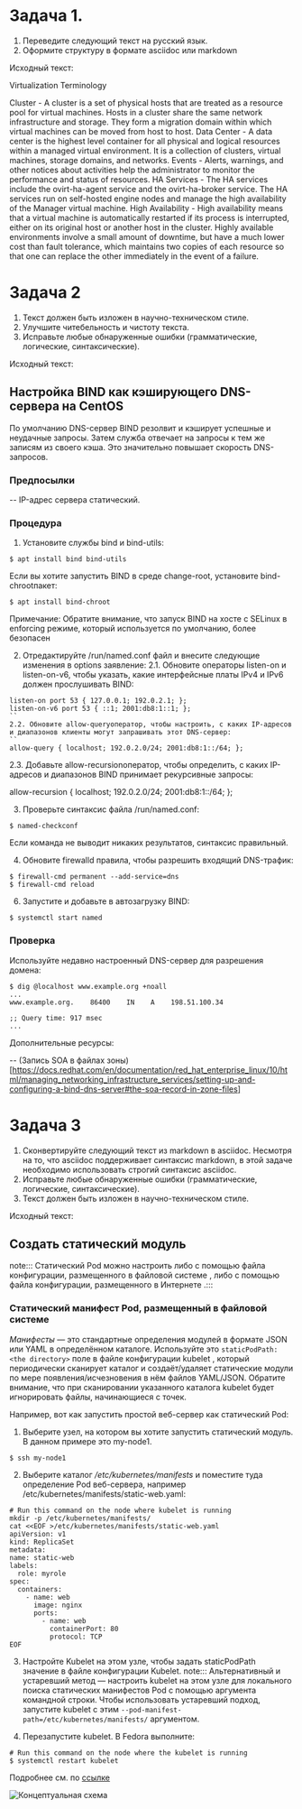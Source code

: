 # Задача 1.

1. Переведите следующий текст на русский язык.
2. Оформите структуру в формате asciidoc или markdown

Исходный текст:

Virtualization Terminology 

Cluster - A cluster is a set of physical hosts that are treated as a resource pool for virtual machines. Hosts in a cluster share the same network infrastructure and storage. They form a migration domain within which virtual machines can be moved from host to host.
Data Center - A data center is the highest level container for all physical and logical resources within a managed virtual environment. It is a collection of clusters, virtual machines, storage domains, and networks.
Events - Alerts, warnings, and other notices about activities help the administrator to monitor the performance and status of resources.
HA Services - The HA services include the ovirt-ha-agent service and the ovirt-ha-broker service. The HA services run on self-hosted engine nodes and manage the high availability of the Manager virtual machine.
High Availability - High availability means that a virtual machine is automatically restarted if its process is interrupted, either on its original host or another host in the cluster. Highly available environments involve a small amount of downtime, but have a much lower cost than fault tolerance, which maintains two copies of each resource so that one can replace the other immediately in the event of a failure.

# Задача 2

1. Текст должен быть изложен в научно-техническом стиле.
2. Улучшите читебельность и чистоту текста.
3. Исправьте любые обнаруженные ошибки (грамматические, логические, синтаксические).

Исходный текст:

## Настройка BIND как кэширующего DNS-сервера на CentOS


По умолчанию DNS-сервер BIND резолвит и кэширует успешные и неудачные запросы. Затем служба отвечает на запросы к тем же записям из своего кэша. Это значительно повышает скорость DNS-запросов.

### Предпосылки

-- IP-адрес сервера статический.

### Процедура

1. Установите службы bind и bind-utils:
```
$ apt install bind bind-utils
```
Если вы хотите запустить BIND в среде change-root, установите bind-chrootпакет:
```
$ apt install bind-chroot
```
Примечание: Обратите внимание, что запуск BIND на хосте с SELinux в enforcing режиме, который используется по умолчанию, более безопасен

2. Отредактируйте /run/named.conf файл и внесите следующие изменения в options заявление:
2.1. Обновите операторы listen-on и listen-on-v6, чтобы указать, какие интерфейсные платы IPv4 и IPv6 должен прослушивать BIND:
```
listen-on port 53 { 127.0.0.1; 192.0.2.1; };
listen-on-v6 port 53 { ::1; 2001:db8:1::1; };
``
2.2. Обновите allow-queryоператор, чтобы настроить, с каких IP-адресов и диапазонов клиенты могут запрашивать этот DNS-сервер:
``
allow-query { localhost; 192.0.2.0/24; 2001:db8:1::/64; };
```
2.3. Добавьте allow-recursionоператор, чтобы определить, с каких IP-адресов и диапазонов BIND принимает рекурсивные запросы:

allow-recursion { localhost; 192.0.2.0/24; 2001:db8:1::/64; };

3. Проверьте синтаксис файла /run/named.conf:
```
$ named-checkconf
```
Если команда не выводит никаких результатов, синтаксис правильный.

4. Обновите firewalld правила, чтобы разрешить входящий DNS-трафик:
```
$ firewall-cmd permanent --add-service=dns
$ firewall-cmd reload
```
6. Запустите и добавьте в автозагрузку BIND:
```
$ systemctl start named
```

### Проверка

Используйте недавно настроенный DNS-сервер для разрешения домена:
```
$ dig @localhost www.example.org +noall
...
www.example.org.    86400    IN    A    198.51.100.34

;; Query time: 917 msec
...
```

Дополнительные ресурсы:

-- (Запись SOA в файлах зоны)[https://docs.redhat.com/en/documentation/red_hat_enterprise_linux/10/html/managing_networking_infrastructure_services/setting-up-and-configuring-a-bind-dns-server#the-soa-record-in-zone-files]

# Задача 3

1. Сконвертируйте следующий текст из markdown в asciidoc. Несмотря на то, что asciidoc поддерживает синтаксис markdown, в этой задаче необходимо использовать строгий синтаксис asciidoc.
2. Исправьте любые обнаруженные ошибки (грамматические, логические, синтаксические).
3. Текст должен быть изложен в научно-техническом стиле.

Исходный текст:

## Создать статический модуль

note:::
Статический Pod можно настроить либо с помощью файла конфигурации, размещенного в файловой системе , либо с помощью файла конфигурации, размещенного в Интернете .:::

### Статический манифест Pod, размещенный в файловой системе

_Манифесты_ — это стандартные определения модулей в формате JSON или YAML в определённом каталоге. Используйте это `staticPodPath: <the directory>` поле в файле конфигурации kubelet , который периодически сканирует каталог и создаёт/удаляет статические модули по мере появления/исчезновения в нём файлов YAML/JSON. Обратите внимание, что при сканировании указанного каталога kubelet будет игнорировать файлы, начинающиеся с точек.

Например, вот как запустить простой веб-сервер как статический Pod:

1. Выберите узел, на котором вы хотите запустить статический модуль. В данном примере это my-node1.
```
$ ssh my-node1
```
2. Выберите каталог _/etc/kubernetes/manifests_ и поместите туда определение Pod веб-сервера, например /etc/kubernetes/manifests/static-web.yaml:
```
# Run this command on the node where kubelet is running
mkdir -p /etc/kubernetes/manifests/
cat <<EOF >/etc/kubernetes/manifests/static-web.yaml
apiVersion: v1
kind: ReplicaSet
metadata:
name: static-web
labels:
  role: myrole
spec:
  containers:
    - name: web
      image: nginx
      ports:
        - name: web
          containerPort: 80
          protocol: TCP
EOF
```
3. Настройте Kubelet на этом узле, чтобы задать staticPodPath значение в файле конфигурации Kubelet.
note:::
Альтернативный и устаревший метод — настроить kubelet на этом узле для локального поиска статических манифестов Pod с помощью аргумента командной строки. Чтобы использовать устаревший подход, запустите kubelet с этим `--pod-manifest-path=/etc/kubernetes/manifests/` аргументом.

4. Перезапустите kubelet. В Fedora выполните:
```
# Run this command on the node where the kubelet is running
$ systemctl restart kubelet
```
  Подробнее см. по [ссылке](https://kubernetes.io/docs/tasks/configure-pod-container/static-pod/)

![Концептуальная схема](https://kubernetes.io/images/docs/components-of-kubernetes.svg)
